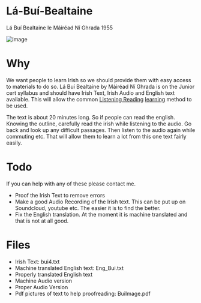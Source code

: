 # Lá-Buí-Bealtaine
Lá Buí Bealtaine le Máiréad Ní Ghrada 1955


![image](https://github.com/cavedave/La-Bui-Bealtaine/assets/777764/d2dee292-6531-4921-9d23-8148646f7e6b)

# Why 

We want people to learn Irish so we should provide them with easy access to materials to do so. Lá Buí Bealtaine by Máiréad Ní Ghrada is on the Junior cert syllabus and should have Irish Text, Irish Audio and English text available. This will allow the common [Listening Reading](https://www.jonkenpo.net/method-listening-reading/) [learning](http://how-to-learn-any-language.com/forum/forum_posts.asp?TID=6366) method to be used.

The text is about 20 minutes long. So if people can read the english. Knowing the outline, carefully read the irish while listening to the audio. Go back and look up any difficult passages. Then listen to the audio again while commuting etc. That will allow them to learn a lot from this one text fairly easily. 

# Todo

If you can help with any of these please contact me.

- Proof the Irish Text to remove errors
- Make a good Audio Recording of the Irish text. This can be put up on Soundcloud, youtube etc. The easier it is to find the better.
- Fix the English translation. At the moment it is machine translated and that is not at all good.

# Files

- Irish Text: bui4.txt 
- Machine translated English text: Eng_Bui.txt
- Properly translated English text
- Machine Audio version
- Proper Audio Version
- Pdf pictures of text to help proofreading: BuiImage.pdf


